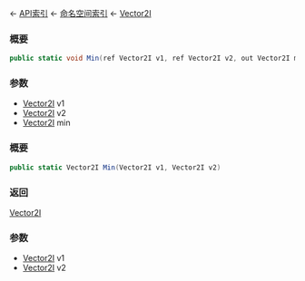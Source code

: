 ← [API索引](Api-Index) ← [命名空间索引](Namespace-Index) ← [Vector2I](VRageMath.Vector2I)

### 概要

```csharp
public static void Min(ref Vector2I v1, ref Vector2I v2, out Vector2I min)
```

### 参数

* [Vector2I](VRageMath.Vector2I) v1
* [Vector2I](VRageMath.Vector2I) v2
* [Vector2I](VRageMath.Vector2I) min
### 概要

```csharp
public static Vector2I Min(Vector2I v1, Vector2I v2)
```

### 返回

[Vector2I](VRageMath.Vector2I)

### 参数

* [Vector2I](VRageMath.Vector2I) v1
* [Vector2I](VRageMath.Vector2I) v2
